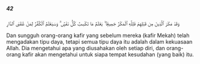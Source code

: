 ##### 42

<span class="ayah">وَقَدْ مَكَرَ ٱلَّذِينَ مِن قَبْلِهِمْ فَلِلَّهِ ٱلْمَكْرُ جَمِيعًۭا ۖ يَعْلَمُ مَا تَكْسِبُ كُلُّ نَفْسٍۢ ۗ وَسَيَعْلَمُ ٱلْكُفَّٰرُ لِمَنْ عُقْبَى ٱلدَّارِ</span>

<span class="ayah_translation">Dan sungguh orang-orang kafir yang sebelum mereka (kafir Mekah) telah mengadakan tipu daya, tetapi semua tipu daya itu adalah dalam kekuasaan Allah. Dia mengetahui apa yang diusahakan oleh setiap diri, dan orang-orang kafir akan mengetahui untuk siapa tempat kesudahan (yang baik) itu.</span>
